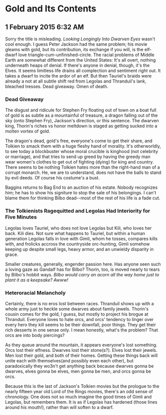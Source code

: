 # Gold and Its Contents
## 1 February 2015 6:32 AM


Sorry the title is misleading. *Looking Longingly Into Dwarven Eyes* wasn't cool enough. I guess Peter Jackson had the same problem; his movie gleams with gold, but its contribution, its exchange if you will, is the elf-dwarf love triangle-cum-unfinished-circle. The racial problems of Middle Earth are somewhat different from the United States: It's all overt, nothing underneath heaps of denial. If there's anyone in denial, though, it's the Elves. It seems limitless life drains all complection and sentiment right out. It takes a dwarf to incite the ardor of an elf. But then Tauriel's braids were already a not at all subtle shift red from Legolas and Thranduil's lank, bleached tresses. Dead giveaway. Omen of death.

### Dead Giveaway 

The disgust and ridicule for Stephen Fry floating out of town on a boat full of gold is as subtle as a mountainful of treasure, a dragon falling out of the sky (onto Stephen Fry), Jackson's direction, or this sentence. The dwarven king, Thorin's riches vs honor meltdown is staged as getting sucked into a molten vortex of gold.

The dragon's dead, gold's free, everyone's come to get their share, and Tolkien to smack them with a huge fleshy hand of morality. It's otherworldly, to see today a blockbuster whose moral crucible is kinghood (not celebrity or marriage), and that tries to send up greed by having the greedy man wear women's clothes to get out of fighting (dying) for king and country. There seems to be nothing Tolkien hates more than the right-hand man of a corrupt monarch. He, we are to understand, does not have the balls to stand by evil deeds. Of course his costume's a bust.

Baggins returns to Bag End to an auction of his estate. Nobody recognizes him; he has to show his signiture to stop the sale of his belongings. I can't blame them for thinking Bilbo dead--most of the rest of his life is a fade cut.

### The Tolkienists Ragequitted and Legolas Had Interiority for Five Minutes

Legolas loves Tauriel, who does not love Legolas but Kili, who loves her back. Kili dies. Not sure what happens to Tauriel, but within a human generation Legolas falls in love with Gimli, whom he tosses, compares kills with, and frolicks accross the countryside orc-hunting, Gimli somehow keeping up despite small legs, heavy armor, and an unwieldy disparity in grace.

Smaller creatures, generally, engender passion here. Has anyone seen such a loving gaze as Gandalf has for Bilbo? Thorin, too, is moved nearly to tears by Bilbo's hobbit ways. *Bilbo would carry an acorn all the way home just to plant it as a keepsake? Awww!*

### Heteroracial Melancholy

Certainly, there is no eros lost between races. Thranduil shows up with a whole army just to heckle some dwarves about family jewels. Thorin's cousin comes for the gold, I guess, but mostly to project his brogue at Thranduil. Everyone loves to hate orcs, and orcs' tendency to linger over every hero they kill seems to be their downfall, poor things. They get their rich desserts in one sense only. I mean honestly, what's the problem? That orcs are into body piercings?

As they queue around the mountain, it appears everyone's lost something. Orcs lost their elfness. Dwarves lost their stone(s?). Elves lost their jewels. Men lost their gold, and both of their homes. Getting these things back will unite each with themselves(and possibly even each other), but paradoxically they wo3n't get anything back because dwarves gonna be dwarves, elves gonna be elves, men gonna be men, and orcs gonna be orcs.

Because this is the last of Jackson's Tolkien movies but the prologue to the nearly fifteen year old Lord of the Rings movies, there's an odd sense of chronology. One does not so much imagine the good times of Gimli and Legolas, but remembers them. It is as if Legolas has hardened (those lines around his mouth!), rather than will soften to a dwarf.